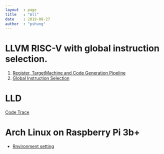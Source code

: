 ```yaml
---
layout  : page
title   : "All"
date    : 2019-08-27
author  : "pshung"
---
```



# LLVM RISC-V with global instruction selection.
 1. [Register, TargetMachine and Code Generation Pipeline](https://pshung.github.io/2018/08/24/LLVM-RISCV-1/)
 2. [Global Instruction Selection](https://pshung.github.io/2018/08/27/LLVM-RISCV-2/)
 
# LLD
  [Code Trace](https://pshung.github.io/2018/08/29/LLD/)

# Arch Linux on Raspberry Pi 3b+
  * [Rnvironment setting](https://pshung.github.io/2019/09/17/Arch-Env-Setting/)

# 

